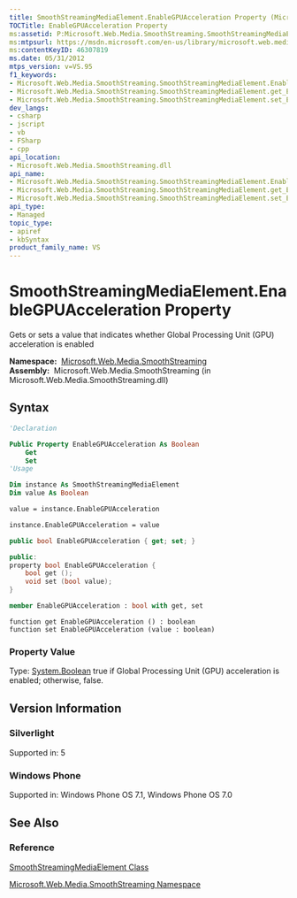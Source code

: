 ```yaml
---
title: SmoothStreamingMediaElement.EnableGPUAcceleration Property (Microsoft.Web.Media.SmoothStreaming)
TOCTitle: EnableGPUAcceleration Property
ms:assetid: P:Microsoft.Web.Media.SmoothStreaming.SmoothStreamingMediaElement.EnableGPUAcceleration
ms:mtpsurl: https://msdn.microsoft.com/en-us/library/microsoft.web.media.smoothstreaming.smoothstreamingmediaelement.enablegpuacceleration(v=VS.95)
ms:contentKeyID: 46307819
ms.date: 05/31/2012
mtps_version: v=VS.95
f1_keywords:
- Microsoft.Web.Media.SmoothStreaming.SmoothStreamingMediaElement.EnableGPUAcceleration
- Microsoft.Web.Media.SmoothStreaming.SmoothStreamingMediaElement.get_EnableGPUAcceleration
- Microsoft.Web.Media.SmoothStreaming.SmoothStreamingMediaElement.set_EnableGPUAcceleration
dev_langs:
- csharp
- jscript
- vb
- FSharp
- cpp
api_location:
- Microsoft.Web.Media.SmoothStreaming.dll
api_name:
- Microsoft.Web.Media.SmoothStreaming.SmoothStreamingMediaElement.EnableGPUAcceleration
- Microsoft.Web.Media.SmoothStreaming.SmoothStreamingMediaElement.get_EnableGPUAcceleration
- Microsoft.Web.Media.SmoothStreaming.SmoothStreamingMediaElement.set_EnableGPUAcceleration
api_type:
- Managed
topic_type:
- apiref
- kbSyntax
product_family_name: VS
---
```


# SmoothStreamingMediaElement.EnableGPUAcceleration Property

Gets or sets a value that indicates whether Global Processing Unit (GPU) acceleration is enabled

**Namespace:**  [Microsoft.Web.Media.SmoothStreaming](microsoft-web-media-smoothstreaming-namespace_1.md)  
**Assembly:**  Microsoft.Web.Media.SmoothStreaming (in Microsoft.Web.Media.SmoothStreaming.dll)

## Syntax

```vb
'Declaration

Public Property EnableGPUAcceleration As Boolean
    Get
    Set
'Usage

Dim instance As SmoothStreamingMediaElement
Dim value As Boolean

value = instance.EnableGPUAcceleration

instance.EnableGPUAcceleration = value
```

```csharp
public bool EnableGPUAcceleration { get; set; }
```

```cpp
public:
property bool EnableGPUAcceleration {
    bool get ();
    void set (bool value);
}
```

``` fsharp
member EnableGPUAcceleration : bool with get, set
```

```jscript
function get EnableGPUAcceleration () : boolean
function set EnableGPUAcceleration (value : boolean)
```

### Property Value

Type: [System.Boolean](https://msdn.microsoft.com/library/a28wyd50\(v=vs.95\))  
true if Global Processing Unit (GPU) acceleration is enabled; otherwise, false.

## Version Information

### Silverlight

Supported in: 5  

### Windows Phone

Supported in: Windows Phone OS 7.1, Windows Phone OS 7.0  

## See Also

### Reference

[SmoothStreamingMediaElement Class](smoothstreamingmediaelement-class-microsoft-web-media-smoothstreaming_1.md)

[Microsoft.Web.Media.SmoothStreaming Namespace](microsoft-web-media-smoothstreaming-namespace_1.md)

